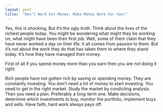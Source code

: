 ```yaml
---
layout: post
title:  "Don't Work For Money: Make Money Work For You!"
---
```


Yes, this is shocking, But it’s the ugly truth. Think about the lives of the richest people today. You might be wondering what might they be working on, what might have been their first job. Well, some of them claim that they have never worked a day on their life. It all comes from passion to them. But it’s not about the work they do that has taken them to where they stand today. It’s how they have managed their money.

First of all if you spend money more than you earn then you are not doing it right. 

Rich people have not gotten rich by saving or spending money. They are constantly investing. You don’t need a lot of money to start investing. You need to get in the right market. Study the market by condicting analysis. Then you need a plan. Preferably a long-term one. Make decisions, determine which investments to buy, monitor the portfolio, implement buys and sells. Have faith, hard work always pays off.
